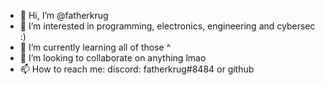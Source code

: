 - 👋 Hi, I’m @fatherkrug
- 👀 I’m interested in programming, electronics, engineering and cybersec :)
- 🌱 I’m currently learning all of those ^
- 💞️ I’m looking to collaborate on anything lmao
- 📫 How to reach me: discord: fatherkrug#8484 or github

<!---
fatherkrug/fatherkrug is a ✨ special ✨ repository because its `README.md` (this file) appears on your GitHub profile.
You can click the Preview link to take a look at your changes.
--->
